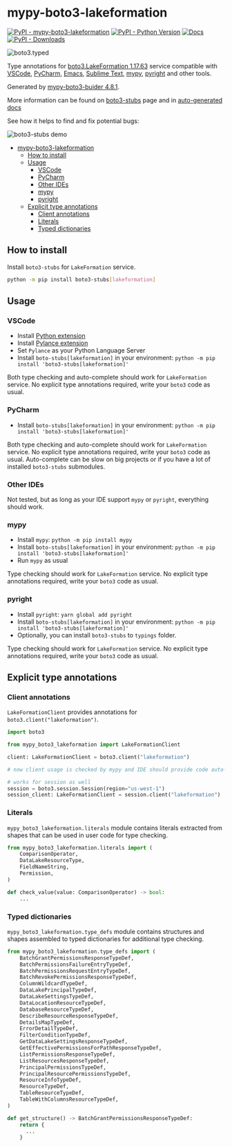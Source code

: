 # mypy-boto3-lakeformation

[![PyPI - mypy-boto3-lakeformation](https://img.shields.io/pypi/v/mypy-boto3-lakeformation.svg?color=blue)](https://pypi.org/project/mypy-boto3-lakeformation)
[![PyPI - Python Version](https://img.shields.io/pypi/pyversions/mypy-boto3-lakeformation.svg?color=blue)](https://pypi.org/project/mypy-boto3-lakeformation)
[![Docs](https://img.shields.io/readthedocs/mypy-boto3-builder.svg?color=blue)](https://mypy-boto3-builder.readthedocs.io/)
[![PyPI - Downloads](https://img.shields.io/pypi/dw/mypy-boto3-lakeformation?color=blue)](https://pypistats.org/packages/mypy-boto3-lakeformation)

![boto3.typed](https://github.com/vemel/mypy_boto3_builder/raw/master/logo.png)

Type annotations for
[boto3.LakeFormation 1.17.63](https://boto3.amazonaws.com/v1/documentation/api/1.17.63/reference/services/lakeformation.html#LakeFormation) service
compatible with
[VSCode](https://code.visualstudio.com/),
[PyCharm](https://www.jetbrains.com/pycharm/),
[Emacs](https://www.gnu.org/software/emacs/),
[Sublime Text](https://www.sublimetext.com/),
[mypy](https://github.com/python/mypy),
[pyright](https://github.com/microsoft/pyright)
and other tools.

Generated by [mypy-boto3-buider 4.8.1](https://github.com/vemel/mypy_boto3_builder).

More information can be found on [boto3-stubs](https://pypi.org/project/boto3-stubs/) page and in
[auto-generated docs](https://github.com/vemel/mypy_boto3_builder/service_docs/mypy_boto3_lakeformation/README.md)

See how it helps to find and fix potential bugs:

![boto3-stubs demo](https://github.com/vemel/mypy_boto3_builder/raw/master/demo.gif)

- [mypy-boto3-lakeformation](#mypy-boto3-lakeformation)
  - [How to install](#how-to-install)
  - [Usage](#usage)
    - [VSCode](#vscode)
    - [PyCharm](#pycharm)
    - [Other IDEs](#other-ides)
    - [mypy](#mypy)
    - [pyright](#pyright)
  - [Explicit type annotations](#explicit-type-annotations)
    - [Client annotations](#client-annotations)
    - [Literals](#literals)
    - [Typed dictionaries](#typed-dictionaries)

## How to install

Install `boto3-stubs` for `LakeFormation` service.

```bash
python -m pip install boto3-stubs[lakeformation]
```

## Usage

### VSCode

- Install [Python extension](https://marketplace.visualstudio.com/items?itemName=ms-python.python)
- Install [Pylance extension](https://marketplace.visualstudio.com/items?itemName=ms-python.vscode-pylance)
- Set `Pylance` as your Python Language Server
- Install `boto-stubs[lakeformation]` in your environment: `python -m pip install 'boto3-stubs[lakeformation]'`

Both type checking and auto-complete should work for `LakeFormation` service.
No explicit type annotations required, write your `boto3` code as usual.

### PyCharm

- Install `boto-stubs[lakeformation]` in your environment: `python -m pip install 'boto3-stubs[lakeformation]'`

Both type checking and auto-complete should work for `LakeFormation` service.
No explicit type annotations required, write your `boto3` code as usual.
Auto-complete can be slow on big projects or if you have a lot of installed `boto3-stubs` submodules.

### Other IDEs

Not tested, but as long as your IDE support `mypy` or `pyright`, everything should work.

### mypy

- Install `mypy`: `python -m pip install mypy`
- Install `boto-stubs[lakeformation]` in your environment: `python -m pip install 'boto3-stubs[lakeformation]'`
- Run `mypy` as usual

Type checking should work for `LakeFormation` service.
No explicit type annotations required, write your `boto3` code as usual.

### pyright

- Install `pyright`: `yarn global add pyright`
- Install `boto-stubs[lakeformation]` in your environment: `python -m pip install 'boto3-stubs[lakeformation]'`
- Optionally, you can install `boto3-stubs` to `typings` folder.

Type checking should work for `LakeFormation` service.
No explicit type annotations required, write your `boto3` code as usual.

## Explicit type annotations

### Client annotations

`LakeFormationClient` provides annotations for `boto3.client("lakeformation")`.

```python
import boto3

from mypy_boto3_lakeformation import LakeFormationClient

client: LakeFormationClient = boto3.client("lakeformation")

# now client usage is checked by mypy and IDE should provide code auto-complete

# works for session as well
session = boto3.session.Session(region="us-west-1")
session_client: LakeFormationClient = session.client("lakeformation")
```








### Literals

`mypy_boto3_lakeformation.literals` module contains literals extracted from shapes
that can be used in user code for type checking.

```python
from mypy_boto3_lakeformation.literals import (
    ComparisonOperator,
    DataLakeResourceType,
    FieldNameString,
    Permission,
)

def check_value(value: ComparisonOperator) -> bool:
    ...
```



### Typed dictionaries

`mypy_boto3_lakeformation.type_defs` module contains structures and shapes assembled
to typed dictionaries for additional type checking.

```python
from mypy_boto3_lakeformation.type_defs import (
    BatchGrantPermissionsResponseTypeDef,
    BatchPermissionsFailureEntryTypeDef,
    BatchPermissionsRequestEntryTypeDef,
    BatchRevokePermissionsResponseTypeDef,
    ColumnWildcardTypeDef,
    DataLakePrincipalTypeDef,
    DataLakeSettingsTypeDef,
    DataLocationResourceTypeDef,
    DatabaseResourceTypeDef,
    DescribeResourceResponseTypeDef,
    DetailsMapTypeDef,
    ErrorDetailTypeDef,
    FilterConditionTypeDef,
    GetDataLakeSettingsResponseTypeDef,
    GetEffectivePermissionsForPathResponseTypeDef,
    ListPermissionsResponseTypeDef,
    ListResourcesResponseTypeDef,
    PrincipalPermissionsTypeDef,
    PrincipalResourcePermissionsTypeDef,
    ResourceInfoTypeDef,
    ResourceTypeDef,
    TableResourceTypeDef,
    TableWithColumnsResourceTypeDef,
)

def get_structure() -> BatchGrantPermissionsResponseTypeDef:
    return {
      ...
    }
```
